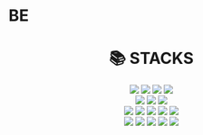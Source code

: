 # BE
<div align=center><h1>📚 STACKS</h1></div>
<div align="center">
<img src="https://img.shields.io/badge/java-007396?style=for-the-badge&logo=java&logoColor=white"> 
<img src="https://img.shields.io/badge/spring-6DB33F?style=for-the-badge&logo=spring&logoColor=white">
<img src="https://img.shields.io/badge/mysql-4479A1?style=for-the-badge&logo=mysql&logoColor=white">
<img src="https://img.shields.io/badge/springboot-6DB33F?style=for-the-badge&logo=springboot&logoColor=white">
<br>
<img src="https://img.shields.io/badge/springsecurity-6DB33F?style=for-the-badge&logo=springsecurity&logoColor=white">
<img src="https://img.shields.io/badge/github-181717?style=for-the-badge&logo=github&logoColor=white">
<img src="https://img.shields.io/badge/git-F05032?style=for-the-badge&logo=git&logoColor=white">
  <br>
<img src="https://img.shields.io/badge/amazonaws-4FC08D?style=for-the-badge&logo=amazonaws&logoColor=white"> 
<img src="https://img.shields.io/badge/ubuntu-468145?style=for-the-badge&logo=ubuntu&logoColor=white"> 
<img src="https://img.shields.io/badge/redis-232F3E?style=for-the-badge&logo=redis&logoColor=white"> 
<img src="https://img.shields.io/badge/amazons3-4FC08D?style=for-the-badge&logo=amazons3&logoColor=white"> 
<img src="https://img.shields.io/badge/amazonec2-4FC08D?style=for-the-badge&logo=amazonec2&logoColor=white"> 
  <br>
<img src="https://img.shields.io/badge/gradle-02303A?style=for-the-badge&logo=gradle&logoColor=white">
<img src="https://img.shields.io/badge/linux-FCC624?style=for-the-badge&logo=linux&logoColor=black">
<img src="https://img.shields.io/badge/kakao-FFCD00?style=for-the-badge&logo=kakao&logoColor=black">
<img src="https://img.shields.io/badge/google-4285F4?style=for-the-badge&logo=google&logoColor=black">
<img src="https://img.shields.io/badge/swagger-85EA2D?style=for-the-badge&logo=swagger&logoColor=black">
</div>


